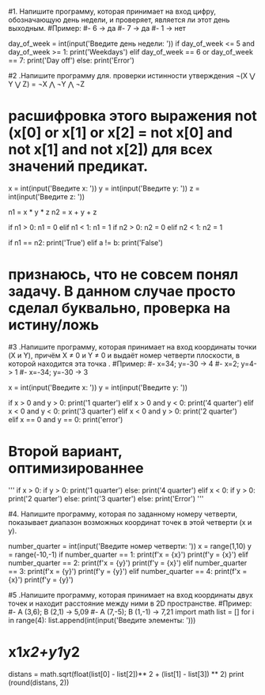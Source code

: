 #1. Напишите программу, которая принимает на вход цифру, обозначающую день недели, и проверяет, является ли этот день выходным.
#Пример:
#- 6 -> да
#- 7 -> да
#- 1 -> нет

day_of_week = int(input('Введите день недели: '))
if day_of_week <= 5 and day_of_week >= 1:
    print('Weekdays')
elif day_of_week == 6 or day_of_week == 7:
    print('Day off')
else:
    print('Error')
    
#2 .Напишите программу для. проверки истинности утверждения ¬(X ⋁ Y ⋁ Z) = ¬X ⋀ ¬Y ⋀ ¬Z 
# расшифровка этого выражения not (x[0] or x[1] or x[2] = not x[0] and not x[1] and not x[2]) для всех значений предикат.

x = int(input('Введите х: '))
y = int(input('Введите y: '))
z = int(input('Введите z: '))

n1 = x * y * z 
n2 = x + y + z

if n1 > 0:
    n1 = 0
elif n1 < 1:
    n1 = 1
if n2 > 0:
    n2 = 0
elif n2 < 1:
    n2 = 1

if n1 == n2:
    print('True')
elif a != b:
    print('False')

# признаюсь, что не совсем понял задачу. В данном случае просто сделал буквально, проверка на истину/ложь
    
#3 .Напишите программу, которая принимает на вход координаты точки (X и Y), причём X ≠ 0 и Y ≠ 0 и выдаёт номер четверти плоскости, в которой находится эта точка .
#Пример:
#- x=34; y=-30 -> 4
#- x=2; y=4-> 1
#- x=-34; y=-30 -> 3

x = int(input('Введите х: '))
y = int(input('Введите y: '))


if x > 0 and y > 0:
    print('1 quarter')
elif x > 0 and y < 0:
    print('4 quarter')
elif x < 0 and y < 0:
    print('3 quarter')
elif x < 0 and y > 0:
    print('2 quarter')   
elif x == 0 and y == 0:
    print('error') 


# Второй вариант, оптимизированнее

'''
if x > 0:
    if y > 0:
        print('1 quarter')
    else:
        print('4 quarter')
elif x < 0:
    if y > 0:
        print('2 quarter')
    else:
        print('3 quarter')
else:
    print('Error')
'''

#4. Напишите программу, которая по заданному номеру четверти, показывает диапазон возможных координат точек в этой четверти (x и y).

number_quarter = int(input('Введите номер четверти: '))
x = range(1,10)
y = range(-10,-1)
if number_quarter == 1:
    print(f'x = {x}')
    print(f'y = {x}')
elif number_quarter == 2:
    print(f'x = {y}')
    print(f'y = {x}')
elif number_quarter == 3:
    print(f'x = {y}')
    print(f'y = {y}')
elif number_quarter == 4:
    print(f'x = {x}')
    print(f'y = {y}')
    
#5 .Напишите программу, которая принимает на вход координаты двух точек и находит расстояние между ними в 2D пространстве.
#Пример:
#- A (3,6); B (2,1) -> 5,09
#- A (7,-5); B (1,-1) -> 7,21
import math
list = []
for i in range(4):
    list.append(int(input('Введите элементы: ')))

# x1*x2+y1*y2

distans = math.sqrt(float(list[0] - list[2])** 2 + (list[1] - list[3]) ** 2)
print (round(distans, 2))
